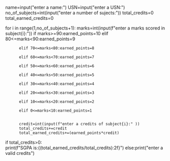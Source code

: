 name=input("enter a name:")
USN=input("enter a USN:")   
no_of_subjects=int(input("enter  a number of sujects:")) 
total_credits=0
total_earned_credits=0 


for i in range(1,no_of_subjects+1): 
          marks=int(input(f"enter a marks scored in subject{i}:"))
          if marks>=90:earned_points=10
          elif 80<=marks<90:earned_points=9
         
          elif 70<=marks<80:earned_points=8
         
          elif 60<=marks<70:earned_points=7
         
          elif 50<=marks<60:earned_points=6          
         
          elif 40<=marks<50:earned_points=5
          
          elif 30<=marks<40:earned_points=4
         
          elif 20<=marks<30:earned_points=3
       
          elif 10<=marks<20:earned_points=2
         
          elif 0<=marks<10:earned_points=1
         
          
          credit=int(input(f"enter a credits of subject{i}:" ))
          total_credits+=credit 
          total_earned_credits+=(earned_points*credit)  
if total_credits>0:          
    print(f"SGPA is:{(total_earned_credits/total_credits):2f}") 
else:print("enter a valid credits")
